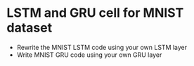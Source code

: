 # LSTM and GRU cell for MNIST dataset

- Rewrite the MNIST LSTM code using your own LSTM layer 
- Write MNIST GRU code using your own GRU layer
